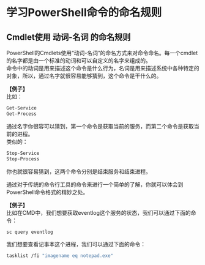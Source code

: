 
# 学习PowerShell命令的命名规则

## Cmdlet使用 动词-名词 的命名规则

PowerShell的Cmdlets使用“动词-名词”的命名方式来对命令命名。每一个cmdlet的名字都是由一个标准的动词和可以自定义的名字来组成的。  
命令中的动词是用来描述这个命令是什么行为，名词是用来描述系统中各种特定的对象，所以，通过名字就很容易能够猜到，这个命令是干什么的。

**【例子】**  
比如：  
```bash
Get-Service
Get-Process
```
通过名字你很容可以猜到，第一个命令是获取当前的服务，而第二个命令是获取当前的进程。  
类似的：
```bash
Stop-Service
Stop-Process
```
你也就很容易猜到，这两个命令分别是结束服务和结束进程。

通过对于传统的命令行工具的命令来进行一个简单的了解，你就可以体会到PowerShell命令格式的精妙之处。

**【例子】**  
比如在CMD中，我们想要获取eventlog这个服务的状态，我们可以通过下面的命令：  
```bash
sc query eventlog
```  
我们想要查看记事本这个进程，我们可以通过下面的命令：
```bash
tasklist /fi "imagename eq notepad.exe"
```
如果是在PowerShell中，我们可以通过：
```bash
Get-Service -Name eventlog
Get-Process -Name notepad
```

我们可以看到，在传统的命令行工具里，不同的命令是相对独立的，因此有着自己的没有规律的名字，而且使用的语法也各不相同。  
而在PowerShell里面，统一的命名规则，让我们很容易猜到命令的意思，甚至通过命名规则去找到我们想要的命令。

**【例子】**  
通过动词，来找我们能Get什么东西？
```bash
PS> Get-Command -Verb Get

CommandType     Name                            Definition
-----------     ----                            ----------
Cmdlet          Get-Acl                         Get-Acl [[-Path] <String[]>]...
Cmdlet          Get-Alias                       Get-Alias [[-Name] <String[]...
Cmdlet          Get-AuthenticodeSignature       Get-AuthenticodeSignature [-...
Cmdlet          Get-ChildItem                   Get-ChildItem [[-Path] <Stri...
...
```

通过名词，来找我们能对Service做什么动作？
```bash
PS> Get-Command -Noun Service

CommandType     Name                            Definition
-----------     ----                            ----------
Cmdlet          Get-Service                     Get-Service [[-Name] <String...
Cmdlet          New-Service                     New-Service [-Name] <String>...
Cmdlet          Restart-Service                 Restart-Service [-Name] <Str...
Cmdlet          Resume-Service                  Resume-Service [-Name] <Stri...
Cmdlet          Set-Service                     Set-Service [-Name] <String>...
Cmdlet          Start-Service                   Start-Service [-Name] <Strin...
Cmdlet          Stop-Service                    Stop-Service [-Name] <String...
Cmdlet          Suspend-Service                 Suspend-Service [-Name] <Str...
...
```

**【练习】**  
1.看看你能stop什么东西？  
2.看看你能对process做什么操作？  
3.使用命令Get-Verb看一下PowerShell中都有那些定义好的动词。

## Cmdlet使用标准的参数

如前面命令中用到的参数`-Name`，PowerShell对于命令中参数的使用，也是使用相同的规则，都是以“-”开始。

**【例子】**  
比如我们前面用到过的一个例子：  
```bash
PS C:\Users\Frank\Desktop\fps> Get-Process -Name notepad

Handles  NPM(K)    PM(K)      WS(K)     CPU(s)     Id  SI ProcessName
-------  ------    -----      -----     ------     --  -- -----------
    403      23     8484      32080       0.55  14116   1 notepad
```
假如我们知道notepad这个应用的进程的当前的ID值，我们也可以通过`-ID`这个参数来查看notepad的进程状态
```bash
PS C:\Users\Frank\Desktop\fps> Get-Process -Id 14116

Handles  NPM(K)    PM(K)      WS(K)     CPU(s)     Id  SI ProcessName
-------  ------    -----      -----     ------     --  -- -----------
    403      23     8484      32080       0.55  14116   1 notepad
```
我们可以看到，ID这个参数是“-ID”。

不同的PowerShell命令也会有`-Name`,`-ID`这样的参数，起着同样的作用。


```python

```

